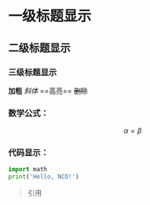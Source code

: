 # 一级标题显示

## 二级标题显示

### 三级标题显示

**加粗**
*斜体*
==高亮==
~~删除~~

### 数学公式：
$$\alpha = \beta$$

### 代码显示：

```python
import math
print('Hello, NCO!')
```

> 引用